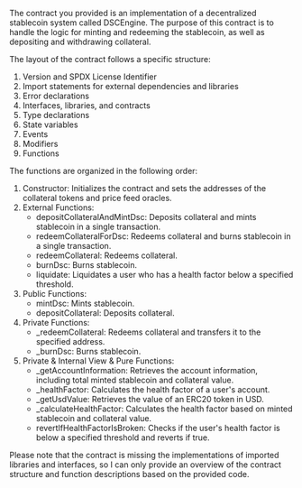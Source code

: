 The contract you provided is an implementation of a decentralized stablecoin system called DSCEngine. The purpose of this contract is to handle the logic for minting and redeeming the stablecoin, as well as depositing and withdrawing collateral.

The layout of the contract follows a specific structure:

1. Version and SPDX License Identifier
2. Import statements for external dependencies and libraries
3. Error declarations
4. Interfaces, libraries, and contracts
5. Type declarations
6. State variables
7. Events
8. Modifiers
9. Functions

The functions are organized in the following order:

1. Constructor: Initializes the contract and sets the addresses of the collateral tokens and price feed oracles.
2. External Functions:
   - depositCollateralAndMintDsc: Deposits collateral and mints stablecoin in a single transaction.
   - redeemCollateralForDsc: Redeems collateral and burns stablecoin in a single transaction.
   - redeemCollateral: Redeems collateral.
   - burnDsc: Burns stablecoin.
   - liquidate: Liquidates a user who has a health factor below a specified threshold.
3. Public Functions:
   - mintDsc: Mints stablecoin.
   - depositCollateral: Deposits collateral.
4. Private Functions:
   - \_redeemCollateral: Redeems collateral and transfers it to the specified address.
   - \_burnDsc: Burns stablecoin.
5. Private & Internal View & Pure Functions:
   - \_getAccountInformation: Retrieves the account information, including total minted stablecoin and collateral value.
   - \_healthFactor: Calculates the health factor of a user's account.
   - \_getUsdValue: Retrieves the value of an ERC20 token in USD.
   - \_calculateHealthFactor: Calculates the health factor based on minted stablecoin and collateral value.
   - revertIfHealthFactorIsBroken: Checks if the user's health factor is below a specified threshold and reverts if true.

Please note that the contract is missing the implementations of imported libraries and interfaces, so I can only provide an overview of the contract structure and function descriptions based on the provided code.
